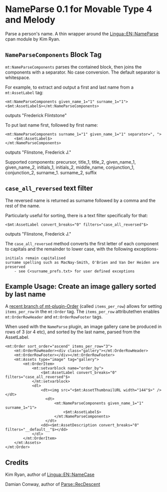 # NameParse 0.1 for Movable Type 4 and Melody #

Parse a person's name. A thin wrapper around the [Lingua::EN::NameParse](http://search.cpan.org/perldoc?Lingua::EN::NameParse) cpan module by Kim Ryan.

## `NameParseComponents` Block Tag ##

`mt:NameParseComponents` parses the contained block, then joins the components with a separator.
No case conversion. The default separator is whitespace.

For example, to extract and output a first and last name from a `mt:AssetLabel` tag:

    <mt:NameParseComponents given_name_1="1" surname_1="1"><$mt:AssetLabel$></mt:NameParseComponents>

outputs "Frederick Flintstone"

To put last name first, followed by first name:

    <mt:NameParseComponents surname_1="1" given_name_1="1" separator=", ">
        <$mt:AssetLabel$>
    </mt:NameParseComponents>

outputs "Flinstone, Frederick J."

Supported components:
    precursor, title_1, title_2, given_name_1, given_name_2, initials_1, initials_2,
    middle_name, conjunction_1, conjunction_2, surname_1. surname_2, suffix


## `case_all_reversed` text filter ##

The reversed name  is returned as surname followed by a comma and the rest of the name.

Particularly useful for sorting, there is a text filter specifically for that:

    <$mt:AssetLabel convert_breaks="0" filters="case_all_reversed"$>

outputs "Flinstone, Frederick J."

The `case_all_reversed` method converts the first letter of each component to capitals
and the remainder to lower case, with the following exceptions-
   
    initials remain capitalised
    surname spelling such as MacNay-Smith, O'Brien and Van Der Heiden are preserved
        - see C<surname_prefs.txt> for user defined exceptions
   

## Example Usage: Create an image gallery sorted by last name ##

A [recent branch of mt-plugin-Order](https://github.com/Hiranyaloka/mt-plugin-Order/tree/items_per_row) (called `items_per_row`) allows for setting `items_per_row` in the `mt:Order` tag. The `items_per_row` attributethen enables `mt:OrderRowHeader` and `mt:OrderRowFooter` tags.

When used with the `NameParse` plugin, an image gallery cane be produced in rows of 3 (or 4 etc), and sorted by the last name, parsed from the AssetLabel.

    <mt:Order sort_order="ascend" items_per_row="3">
        <mt:OrderRowHeader><div class="gallery"></mt:OrderRowHeader>
        <mt:OrderRowFooter></div></mt:OrderRowFooter>
        <mt:Assets type="image" tag="gallery">
            <mt:OrderItem>
                <mt:setvarblock name="order_by">
                    <$mt:AssetLabel convert_breaks="0" filters="case_all_reversed"$>
                </mt:setvarblock>
                <dl>
                    <dt><img src="<$mt:AssetThumbnailURL width="144"$>" /></dt>
    	              <dt>
    	                  <mt:NameParseComponents given_name_1="1" surname_1="1">
    	                      <$mt:AssetLabel$>
    	                  </mt:NameParseComponents>
    	              </dt>
                    <dd><$mt:AssetDescription convert_breaks="0" filters="__default__"$></dd>
                </dl>
            </mt:OrderItem>
        </mt:Assets>
    </mt:Order>

## Credits ##

Kim Ryan, author of [Lingua::EN::NameCase](http://search.cpan.org/perldoc?Lingua::EN::NameParse)

Damian Conway,  author of [Parse::RecDescent](http://search.cpan.org/perldoc?Parse::RecDescent)
